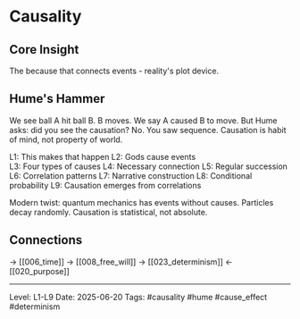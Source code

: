 # Causality

## Core Insight
The because that connects events - reality's plot device.

## Hume's Hammer

We see ball A hit ball B. B moves. We say A caused B to move. But Hume asks: did you see the causation? No. You saw sequence. Causation is habit of mind, not property of world.

L1: This makes that happen
L2: Gods cause events  
L3: Four types of causes
L4: Necessary connection
L5: Regular succession
L6: Correlation patterns
L7: Narrative construction
L8: Conditional probability
L9: Causation emerges from correlations

Modern twist: quantum mechanics has events without causes. Particles decay randomly. Causation is statistical, not absolute.

## Connections
→ [[006_time]]
→ [[008_free_will]]
→ [[023_determinism]]
← [[020_purpose]]

---
Level: L1-L9
Date: 2025-06-20
Tags: #causality #hume #cause_effect #determinism